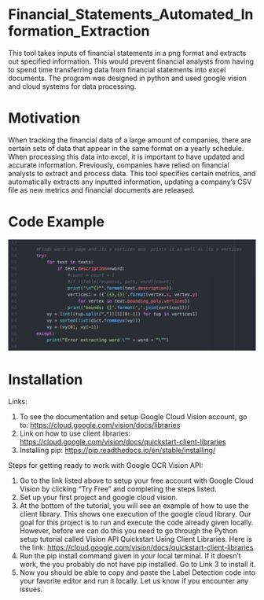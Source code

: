 # Financial_Statements_Automated_Information_Extraction
This tool takes inputs of financial statements in a png format and extracts out specified information. This would prevent financial analysts from having to spend time transferring data from financial statements into excel documents. The program was designed in python and used google vision and cloud systems for data processing. 

# Motivation
When tracking the financial data of a large amount of companies, there are certain sets of data that appear in the same format on a yearly schedule. When processing this data into excel, it is important to have updated and accurate information. Previously, companies have relied on financial analysts to extract and process data. This tool specifies certain metrics, and automatically extracts any inputted information, updating a company’s CSV file as new metrics and financial documents are released. 

# Code Example
![alt text](https://github.com/margro2000/IBM_Financial_Statements/blob/master/Screen%20Shot%202019-04-27%20at%201.33.17%20PM.png)

# Installation
Links:
1) To see the documentation and setup Google Cloud Vision account, go to: https://cloud.google.com/vision/docs/libraries
2) Link on how to use client libraries: https://cloud.google.com/vision/docs/quickstart-client-libraries
3) Installing pip: https://pip.readthedocs.io/en/stable/installing/

Steps for getting ready to work with Google OCR Vision API:

1) Go to the link listed above to setup your free account with Google Cloud Vision by clicking “Try Free” and completing the steps listed. 
2) Set up your first project and google cloud vision.
3) At the bottom of the tutorial, you will see an example of how to use the client library. This shows one execution of the google cloud library. Our goal for this project is to run and execute the code already given locally. However, before we can do this you need to go through the Python setup tutorial called Vision API Quickstart Using Client Libraries. Here is the link: https://cloud.google.com/vision/docs/quickstart-client-libraries
4) Run the pip install command given in your local terminal. If it doesn’t work, the you probably do not have pip installed. Go to Link 3 to install it. 
5) Now you should be able to copy and paste the Label Detection code into your favorite editor and run it locally. 
Let us know if you encounter any issues.

